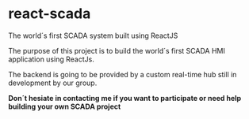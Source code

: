 # react-scada
The world´s first SCADA system built using ReactJS

The purpose of this project is to build the world´s first SCADA HMI application using ReactJs.

The backend is going to be provided by a custom real-time hub still in development by our group.


<b>Don´t hesiate in contacting me if you want to participate or need help building your own SCADA project</b>
